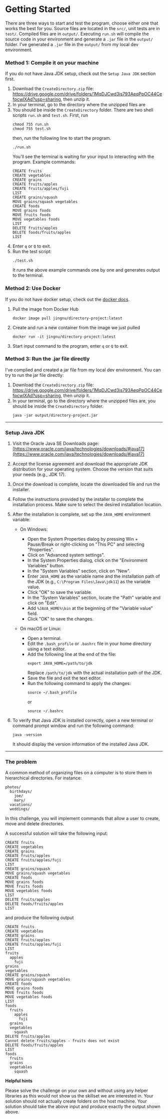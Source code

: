 # Getting Started
There are three ways to start and test the program, choose either one that works the best for you.
Source files are located in the `src/`, unit tests are in `test/`. Compiled files are in `output/`. 
Executing `run.sh` will compile the source code in your environment and generate a `.jar` file in the `output/` folder.
I've generated a `.jar` file in the `output/` from my local dev environment. 


### Method 1: Compile it on your machine
If you do not have Java JDK setup, check out the  `Setup Java JDK` section first.
1. Download the `CreateDirectory.zip` file: https://drive.google.com/drive/folders/1MqDJCwd3is793AeqPpOC44CefpcwlXAd?usp=sharing, then unzip it.
2. In your terminal, go to the directory where the unzipped files are
3. You should be inside the `CreateDirectory` folder. There are two shell scripts `run.sh` and `test.sh`. First, run
   ```
   chmod 755 run.sh
   chmod 755 test.sh
   ```
   then, run the following line to start the program.
   ```
   ./run.sh
   ```
   You'll see the terminal is waiting for your input to interacting with the program. Example commands:
   ```
   CREATE fruits
   CREATE vegetables
   CREATE grains
   CREATE fruits/apples
   CREATE fruits/apples/fuji
   LIST
   CREATE grains/squash
   MOVE grains/squash vegetables
   CREATE foods
   MOVE grains foods
   MOVE fruits foods
   MOVE vegetables foods
   LIST
   DELETE fruits/apples
   DELETE foods/fruits/apples
   LIST
   ```
4. Enter `q` or `Q` to exit.
5. Run the test script:
   ```
   ./test.sh
   ```
   It runs the above example commands one by one and generates output to the terminal.

### Method 2: Use Docker
If you do not have docker setup, check out the [docker docs](https://docs.docker.com/desktop/install/mac-install/).
1. Pull the image from Docker Hub
   ```
   docker image pull jingnu/directory-project:latest
   ```
2. Create and run a new container from the image we just pulled
   ```
   docker run -it jingnu/directory-project:latest
   ```
3. Start input command to the program, enter `q` or `Q` to exit.

### Method 3: Run the .jar file directly
   I've complied and created a jar file from my local dev environment. You can try to run the jar file directly:
1. Download the `CreateDirectory.zip` file: https://drive.google.com/drive/folders/1MqDJCwd3is793AeqPpOC44CefpcwlXAd?usp=sharing, then unzip it.
2. In your terminal, go to the directory where the unzipped files are, you should be inside the `CreateDirectory` folder.
   ```
   java -jar output/directory-project.jar
   ```

---
### Setup Java JDK

1. Visit the Oracle Java SE Downloads page: [https://www.oracle.com/java/technologies/downloads/#java17](https://www.oracle.com/java/technologies/downloads/#java17)

2. Accept the license agreement and download the appropriate JDK distribution for your operating system. Choose the version that suits your needs (e.g., JDK 17).

3. Once the download is complete, locate the downloaded file and run the installer.

4. Follow the instructions provided by the installer to complete the installation process. Make sure to select the desired installation location.

5. After the installation is complete, set up the `JAVA_HOME` environment variable:

   - On Windows:
      - Open the System Properties dialog by pressing Win + Pause/Break or right-clicking on "This PC" and selecting "Properties".
      - Click on "Advanced system settings".
      - In the System Properties dialog, click on the "Environment Variables" button.
      - In the "System Variables" section, click on "New".
      - Enter `JAVA_HOME` as the variable name and the installation path of the JDK (e.g., `C:\Program Files\Java\jdk11`) as the variable value.
      - Click "OK" to save the variable.
      - In the "System Variables" section, locate the "Path" variable and click on "Edit".
      - Add `%JAVA_HOME%\bin` at the beginning of the "Variable value" field.
      - Click "OK" to save the changes.

   - On macOS or Linux:
      - Open a terminal.
      - Edit the `.bash_profile` or `.bashrc` file in your home directory using a text editor.
      - Add the following line at the end of the file:
        ```shell
        export JAVA_HOME=/path/to/jdk
        ```
        Replace `/path/to/jdk` with the actual installation path of the JDK.
      - Save the file and exit the text editor.
      - Run the following command to apply the changes:
        ```shell
        source ~/.bash_profile
        ```
        or
        ```shell
        source ~/.bashrc
        ```

6. To verify that Java JDK is installed correctly, open a new terminal or command prompt window and run the following command:
   ```shell
   java -version
   ```
   It should display the version information of the installed Java JDK.

---
### The problem
A common method of organizing files on a computer is to store them in hierarchical directories. For instance:

```
photos/
  birthdays/
    joe/
    mary/
  vacations/
  weddings/
```

In this challenge, you will implement commands that allow a user to create, move and delete directories.

A successful solution will take the following input:

```
CREATE fruits
CREATE vegetables
CREATE grains
CREATE fruits/apples
CREATE fruits/apples/fuji
LIST
CREATE grains/squash
MOVE grains/squash vegetables
CREATE foods
MOVE grains foods
MOVE fruits foods
MOVE vegetables foods
LIST
DELETE fruits/apples
DELETE foods/fruits/apples
LIST
```

and produce the following output

```
CREATE fruits
CREATE vegetables
CREATE grains
CREATE fruits/apples
CREATE fruits/apples/fuji
LIST
fruits
  apples
    fuji
grains
vegetables
CREATE grains/squash
MOVE grains/squash vegetables
CREATE foods
MOVE grains foods
MOVE fruits foods
MOVE vegetables foods
LIST
foods
  fruits
    apples
      fuji
  grains
  vegetables
    squash
DELETE fruits/apples
Cannot delete fruits/apples - fruits does not exist
DELETE foods/fruits/apples
LIST
foods
  fruits
  grains
  vegetables
    squash
```

**Helpful hints** 

Please solve the challenge on your own and without using any helper libraries as this would not show us the skillset we are interested in.
Your solution should not actually create folders on the host machine.
Your solution should take the above input and produce exactly the output shown above.
